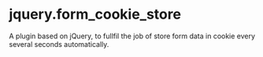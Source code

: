 jquery.form_cookie_store
========================

A plugin based on jQuery, to fullfil the job of store form data in cookie every several seconds automatically.